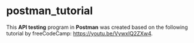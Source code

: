 # postman_tutorial

This **API testing** program in **Postman** was created based on the following tutorial by freeCodeCamp: https://youtu.be/VywxIQ2ZXw4.
